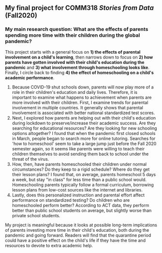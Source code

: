 ## My final project for COMM318 _Stories from Data_ (Fall2020)

### My main research question: What are the effects of parents spending more time with their children during the global pandemic?

This project starts with a general focus on **1) the effects of parental involvement on a child's learning**, then narrows down to focus on **2) how parents have gotten involved with their child's education during the pandemic** and **3) what involvement through homeschooling looks like**. Finally, I circle back to finding **4) the effect of homeschooling on a child's academic performance**.
     
1. Because COVID-19 shut schools down, parents will now play more of a role in their children's education and daily lives. Therefore, it is important to examine what happens to achievement when parents are more involved with their children. First, I examine trends for parental involvement in multiple countries. It generally shows that parental involvement is associated with better national standardized test scores. 
2. Next, I explored how parents are helping out with their child's education during lockdown to preserve/increase their academic success. Are they searching for educational resources? Are they looking for new schooling options altogether? I found that when the pandemic first closed schools in March, people began to search more for online tutoring. Searches for 'how to homeschool' seem to take a large jump just before the Fall 2020 semester again, so it seems like parents were willing to teach their children themselves to avoid sending them back to school under the threat of the virus.
3. How, then, have parents homeschooled their children under normal circumstances? Do they keep to a rigid schedule? Where do they get their lesson plans? I found that, on average, parents homeschool 5 days a week, but stay "in class" for less time than a public school would. Homeschooling parents typically follow a formal curriculum, borrowing lesson plans from low-cost sources like the internet and libraries.
4. Lastly, does this personalized instruction and parental effort affect performance on standardized testing? Do children who are homeschooled perform better? According to ACT data, they perform better than public school students on average, but slightly worse than private school students.

My project is meaningful because it looks at possible long-term implications of parents investing more time in their child's education, both during the pandemic and going forward. Readers will find that the quarantine period could have a positive effect on the child's life if they have the time and resources to devote to extra academic help. 